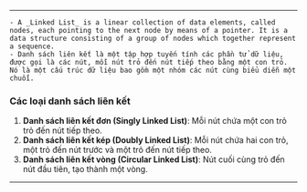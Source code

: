 
---
	- A _Linked List_ is a linear collection of data elements, called nodes, each pointing to the next node by means of a pointer. It is a data structure consisting of a group of nodes which together represent a sequence.
	- Danh sách liên kết là một tập hợp tuyến tính các phần tử dữ liệu, được gọi là các nút, mỗi nút trỏ đến nút tiếp theo bằng một con trỏ. Nó là một cấu trúc dữ liệu bao gồm một nhóm các nút cùng biểu diễn một chuỗi.

### Các loại danh sách liên kết

1. **Danh sách liên kết đơn (Singly Linked List)**: Mỗi nút chứa một con trỏ trỏ đến nút tiếp theo.
2. **Danh sách liên kết kép (Doubly Linked List)**: Mỗi nút chứa hai con trỏ, một trỏ đến nút trước và một trỏ đến nút tiếp theo.
3. **Danh sách liên kết vòng (Circular Linked List)**: Nút cuối cùng trỏ đến nút đầu tiên, tạo thành một vòng.

---
